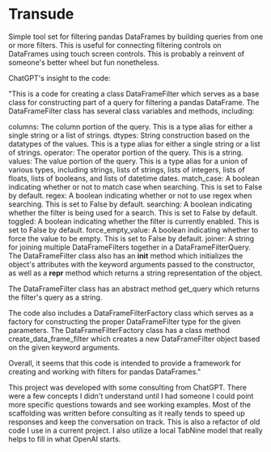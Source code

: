 # Transude
Simple tool set for filtering pandas DataFrames by building queries from one or more filters.  This is useful for connecting filtering controls on DataFrames using touch screen controls.
This is probably a reinvent of someone's better wheel but fun nonetheless.

ChatGPT's insight to the code:

"This is a code for creating a class DataFrameFilter which serves as a base class for constructing part of a query for filtering a pandas DataFrame. The DataFrameFilter class has several class variables and methods, including:

columns: The column portion of the query. This is a type alias for either a single string or a list of strings.
dtypes: String construction based on the datatypes of the values. This is a type alias for either a single string or a list of strings.
operator: The operator portion of the query. This is a string.
values: The value portion of the query. This is a type alias for a union of various types, including strings, lists of strings, lists of integers, lists of floats, lists of booleans, and lists of datetime dates.
match_case: A boolean indicating whether or not to match case when searching. This is set to False by default.
regex: A boolean indicating whether or not to use regex when searching. This is set to False by default.
searching: A boolean indicating whether the filter is being used for a search. This is set to False by default.
toggled: A boolean indicating whether the filter is currently enabled. This is set to False by default.
force_empty_value: A boolean indicating whether to force the value to be empty. This is set to False by default.
joiner: A string for joining multiple DataFrameFilters together in a DataFrameFilterQuery.
The DataFrameFilter class also has an __init__ method which initializes the object's attributes with the keyword arguments passed to the constructor, as well as a __repr__ method which returns a string representation of the object.

The DataFrameFilter class has an abstract method get_query which returns the filter's query as a string.

The code also includes a DataFrameFilterFactory class which serves as a factory for constructing the proper DataFrameFilter type for the given parameters. The DataFrameFilterFactory class has a class method create_data_frame_filter which creates a new DataFrameFilter object based on the given keyword arguments.

Overall, it seems that this code is intended to provide a framework for creating and working with filters for pandas DataFrames."

This project was developed with some consulting from ChatGPT. There were a few concepts I didn't understand until I had someone I could point more specific questions towards and see working examples.
Most of the scaffolding was written before consulting as it really tends to speed up responses and keep the conversation on track.  This is also a refactor of old code I use in a current project.
I also utilize a local TabNine model that really helps to fill in what OpenAI starts.  
